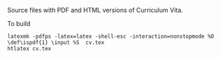 Source files with PDF and HTML versions of Curriculum Vita.

To build

````
latexmk -pdfps -latex=latex -shell-esc -interaction=nonstopmode %O \def\ispdf{1} \input %S  cv.tex
htlatex cv.tex
````


